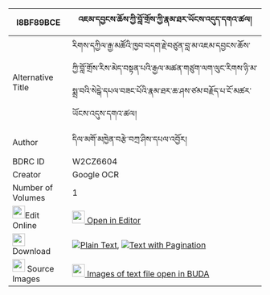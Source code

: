 |I8BF89BCE|འཇམ་དབྱངས་ཆོས་ཀྱི་བློ་གྲོས་ཀྱི་རྣམ་ཐར་ཡོངས་འདུད་དགའ་ཚལ། 
| --- | --- 
|Alternative Title |རིགས་དཀྱིལ་རྒྱ་མཚོའི་ཁྱབ་བདག་རྗེ་བཙུན་བླ་མ་འཇམ་དབྱངས་ཆོས་ཀྱི་བློ་གྲོས་རིས་མེད་བསྟན་པའི་རྒྱལ་མཚན་གཙུག་ལག་ལུང་རིགས་ཉི་མ་སྨྲ་བའི་སེངྒེ་དཔལ་བཟང་པོའི་རྣམ་ཐར་ཆ་ཤས་ཙམ་བརྗོད་པ་ངོ་མཚར་ཡོངས་འདུས་དགའ་ཚལ།
|Author| དིལ་མགོ་མཁྱེན་བརྩེ་བཀྲ་ཤིས་དཔལ་འབྱོར།
|BDRC ID | W2CZ6604
|Creator | Google OCR
|Number of Volumes| 1
|<img width="25" src="https://img.icons8.com/color/25/000000/edit-property.png">Edit Online| [<img width="25" src="https://avatars.githubusercontent.com/u/45091458?s=200&v=4"> Open in Editor](http://editor.openpecha.org/I8BF89BCE)
|<img width="25" src="https://img.icons8.com/fluent/48/000000/download-2.png"/>  Download | [![](https://img.icons8.com/color/20/000000/txt.png)Plain Text](https://github.com/Openpecha/I8BF89BCE/releases/download/v1/jamyang_cho_kyi_lodro_kyi_namt_plain_I8BF89BCE.zip), [![](https://img.icons8.com/color/20/000000/txt.png)Text with Pagination](https://github.com/Openpecha/I8BF89BCE/releases/download/v1/jamyang_cho_kyi_lodro_kyi_namt_pages_I8BF89BCE.zip)
|<img width="25" src="https://img.icons8.com/plasticine/100/000000/pictures-folder.png"/>  Source Images | [<img width="25" src="https://library.bdrc.io/icons/BUDA-small.svg"> Images of text file open in BUDA](https://library.bdrc.io/show/bdr:W2CZ6604)